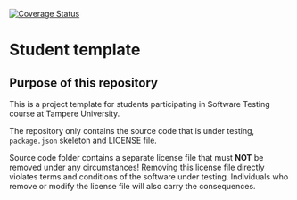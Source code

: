 [![Coverage Status](https://coveralls.io/repos/github/samutoljamo/COMP.SE.200-2023-2024-1/badge.svg?branch=main)](https://coveralls.io/github/samutoljamo/COMP.SE.200-2023-2024-1?branch=main)
# Student template

## Purpose of this repository

This is a project template for students participating in Software Testing course
at Tampere University.

The repository only contains the source code that is under testing, `package.json` skeleton
and LICENSE file.

Source code folder contains a separate license file that must **NOT** be removed under any circumstances!
Removing this license file directly violates terms and conditions of the software under testing.
Individuals who remove or modify the license file will also carry the consequences.
